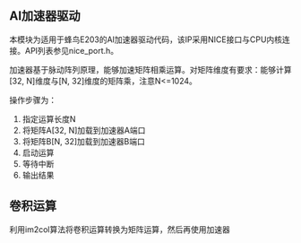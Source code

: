 ## AI加速器驱动

本模块为适用于蜂鸟E203的AI加速器驱动代码，该IP采用NICE接口与CPU内核连接。API列表参见nice_port.h。

加速器基于脉动阵列原理，能够加速矩阵相乘运算。对矩阵维度有要求：能够计算[32, N]维度与[N, 32]维度的矩阵乘，注意N<=1024。

操作步骤为：

1. 指定运算长度N
2. 将矩阵A[32, N]加载到加速器A端口
3. 将矩阵B[N, 32]加载到加速器B端口
4. 启动运算
5. 等待中断
6. 输出结果



## 卷积运算

利用im2col算法将卷积运算转换为矩阵运算，然后再使用加速器